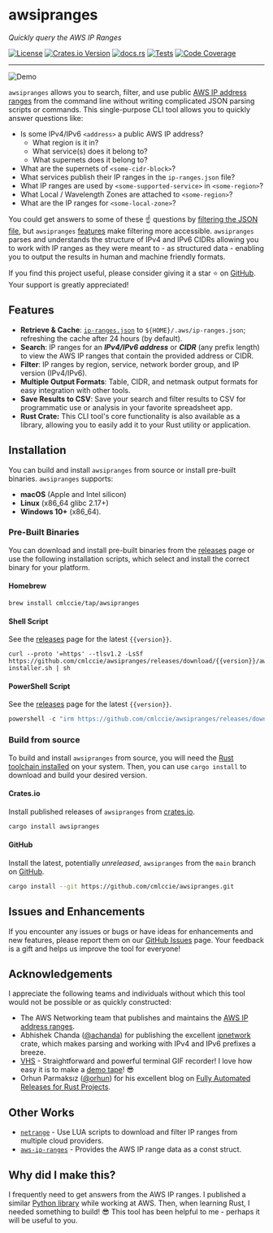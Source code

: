 # awsipranges

_Quickly query the AWS IP Ranges_

[![License](https://img.shields.io/badge/license-BSD%E2%80%932%E2%80%93Clause%E2%80%93Patent-blue)](https://opensource.org/license/bsdpluspatent)
[![Crates.io Version](https://img.shields.io/crates/v/awsipranges)](https://crates.io/crates/awsipranges)
[![docs.rs](https://img.shields.io/docsrs/awsipranges)](https://docs.rs/awsipranges/latest/awsipranges/)
[![Tests](https://github.com/cmlccie/awsipranges/actions/workflows/tests.yml/badge.svg?branch=main)](https://github.com/cmlccie/awsipranges/actions/workflows/tests.yml)
[![Code Coverage](https://codecov.io/gh/cmlccie/awsipranges/graph/badge.svg?token=2NS0NOYQ0Y)](https://codecov.io/gh/cmlccie/awsipranges)

---

![Demo](https://vhs.charm.sh/vhs-10iTXUYl2aeKdyYoMvI6C0.gif)

`awsipranges` allows you to search, filter, and use public [AWS IP address ranges](https://docs.aws.amazon.com/vpc/latest/userguide/aws-ip-ranges.html) from the command line without writing complicated JSON parsing scripts or commands. This single-purpose CLI tool allows you to quickly answer questions like:

- Is some IPv4/IPv6 `<address>` a public AWS IP address?
  - What region is it in?
  - What service(s) does it belong to?
  - What supernets does it belong to?
- What are the supernets of `<some-cidr-block>`?
- What services publish their IP ranges in the `ip-ranges.json` file?
- What IP ranges are used by `<some-supported-service>` in `<some-region>`?
- What Local / Wavelength Zones are attached to `<some-region>`?
- What are the IP ranges for `<some-local-zone>`?

You could get answers to some of these ☝️ questions by [filtering the JSON file](https://docs.aws.amazon.com/vpc/latest/userguide/aws-ip-work-with.html#filter-json-file), but `awsipranges` [features](#features) make filtering more accessible. `awsipranges` parses and understands the structure of IPv4 and IPv6 CIDRs allowing you to work with IP ranges as they were meant to - as structured data - enabling you to output the results in human and machine friendly formats.

If you find this project useful, please consider giving it a star ⭐ on [GitHub](https://github.com/cmlccie/awsipranges). Your support is greatly appreciated!

## Features

- **Retrieve & Cache**: [`ip-ranges.json`](https://ip-ranges.amazonaws.com/ip-ranges.json) to `${HOME}/.aws/ip-ranges.json`; refreshing the cache after 24 hours (by default).
- **Search**: IP ranges for an _**IPv4/IPv6 address**_ or _**CIDR**_ (any prefix length) to view the AWS IP ranges that contain the provided address or CIDR.
- **Filter**: IP ranges by region, service, network border group, and IP version (IPv4/IPv6).
- **Multiple Output Formats**: Table, CIDR, and netmask output formats for easy integration with other tools.
- **Save Results to CSV**: Save your search and filter results to CSV for programmatic use or analysis in your favorite spreadsheet app.
- **Rust Crate:** This CLI tool's core functionality is also available as a library, allowing you to easily add it to your Rust utility or application.

## Installation

You can build and install `awsipranges` from source or install pre-built binaries. `awsipranges` supports:

- **macOS** (Apple and Intel silicon)
- **Linux** (x86_64 glibc 2.17+)
- **Windows 10+** (x86_64).

### Pre-Built Binaries

You can download and install pre-built binaries from the [releases](https://github.com/cmlccie/awsipranges/releases/) page or use the following installation scripts, which select and install the correct binary for your platform.

#### Homebrew

```Shell
brew install cmlccie/tap/awsipranges
```

#### Shell Script

See the [releases](https://github.com/cmlccie/awsipranges/releases/) page for the latest `{{version}}`.

```Shell
curl --proto '=https' --tlsv1.2 -LsSf https://github.com/cmlccie/awsipranges/releases/download/{{version}}/awsipranges-installer.sh | sh
```

#### PowerShell Script

See the [releases](https://github.com/cmlccie/awsipranges/releases/) page for the latest `{{version}}`.

```PowerShell
powershell -c "irm https://github.com/cmlccie/awsipranges/releases/download/{{version}}/awsipranges-installer.ps1 | iex"
```

### Build from source

To build and install `awsipranges` from source, you will need the [Rust toolchain installed](https://www.rust-lang.org/tools/install) on your system. Then, you can use `cargo install` to download and build your desired version.

#### Crates.io

Install published releases of `awsipranges` from [crates.io](https://crates.io/crates/awsipranges/).

```bash
cargo install awsipranges
```

#### GitHub

Install the latest, potentially _unreleased_, `awsipranges` from the `main` branch on [GitHub](https://crates.io/crates/awsipranges/).

```bash
cargo install --git https://github.com/cmlccie/awsipranges.git
```

## Issues and Enhancements

If you encounter any issues or bugs or have ideas for enhancements and new features, please report them on our [GitHub Issues](https://github.com/cmlccie/awsipranges/issues) page. Your feedback is a gift and helps us improve the tool for everyone!

## Acknowledgements

I appreciate the following teams and individuals without which this tool would not be possible or as quickly constructed:

- The AWS Networking team that publishes and maintains the [AWS IP address ranges](https://docs.aws.amazon.com/vpc/latest/userguide/aws-ip-ranges.html).
- Abhishek Chanda ([@achanda](https://www.github.com/achanda)) for publishing the excellent [ipnetwork](https://crates.io/crates/ipnetwork) crate, which makes parsing and working with IPv4 and IPv6 prefixes a breeze.
- [VHS](https://github.com/charmbracelet/vhs) - Straightforward and powerful terminal GIF recorder! I love how easy it is to make a [demo tape](https://github.com/cmlccie/awsipranges/blob/main/demo/demo.tape)! 😎
- Orhun Parmaksız ([@orhun](https://github.com/orhun)) for his excellent blog on [Fully Automated Releases for Rust Projects](https://blog.orhun.dev/automated-rust-releases/).

## Other Works

- [`netrange`](https://crates.io/crates/netrange) - Use LUA scripts to download and filter IP ranges from multiple cloud providers.
- [`aws-ip-ranges`](https://crates.io/crates/aws-ip-ranges) - Provides the AWS IP range data as a const struct.

## Why did I make this?

I frequently need to get answers from the AWS IP ranges. I published a similar [Python library](https://github.com/aws-samples/awsipranges) while working at AWS. Then, when learning Rust, I needed something to build! 😎 This tool has been helpful to me - perhaps it will be useful to you.
